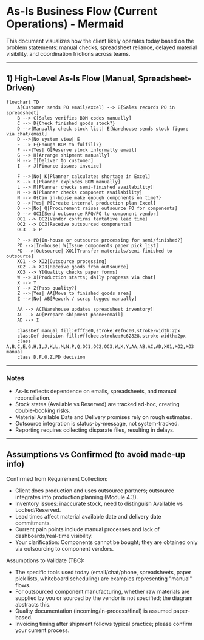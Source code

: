 # As-Is Business Flow (Current Operations) - Mermaid

This document visualizes how the client likely operates today based on the problem statements: manual checks, spreadsheet reliance, delayed material visibility, and coordination frictions across teams.

---

## 1) High-Level As-Is Flow (Manual, Spreadsheet-Driven)

```mermaid
flowchart TD
    A[Customer sends PO email/excel] --> B[Sales records PO in spreadsheet]
    B --> C[Sales verifies BOM codes manually]
    C --> D{Check finished goods stock?}
    D -->|Manually check stock list| E[Warehouse sends stock figure via chat/email]
    D -->|No system view| E
    E --> F{Enough BOM to fulfill?}
    F -->|Yes| G[Reserve stock informally email]
    G --> H[Arrange shipment manually]
    H --> I[Deliver to customer]
    I --> J[Finance issues invoice]
    
    F -->|No| K[Planner calculates shortage in Excel]
    K --> L[Planner explodes BOM manually]
    L --> M[Planner checks semi-finished availability]
    M --> N[Planner checks component availability]
    N --> O{Can in-house make enough components on time?}
    O -->|Yes| P[Create internal production plan Excel]
    O -->|No| Q[Procurement raises outsource PO for components]
    Q --> OC1[Send outsource RFQ/PO to component vendor]
    OC1 --> OC2[Vendor confirms tentative lead time]
    OC2 --> OC3[Receive outsourced components]
    OC3 --> P
    
    P --> PD{In-house or outsource processing for semi/finished?}
    PD -->|In-house| W[Issue components paper pick list]
    PD -->|Outsource| XO1[Transfer materials/semi-finished to outsource]
    XO1 --> XO2[Outsource processing]
    XO2 --> XO3[Receive goods from outsource]
    XO3 --> Y[Quality checks paper forms]
    W --> X[Production starts; daily progress via chat]
    X --> Y
    Y --> Z{Pass quality?}
    Z -->|Yes| AA[Move to finished goods area]
    Z -->|No| AB[Rework / scrap logged manually]
    
    AA --> AC[Warehouse updates spreadsheet inventory]
    AC --> AD[Prepare shipment phone+email]
    AD --> I

    classDef manual fill:#fff3e0,stroke:#ef6c00,stroke-width:2px
    classDef decision fill:#ffebee,stroke:#c62828,stroke-width:2px
    class A,B,C,E,G,H,I,J,K,L,M,N,P,Q,OC1,OC2,OC3,W,X,Y,AA,AB,AC,AD,XO1,XO2,XO3 manual
    class D,F,O,Z,PD decision
```
---

### Notes
- As-Is reflects dependence on emails, spreadsheets, and manual reconciliation.
- Stock states (Available vs Reserved) are tracked ad-hoc, creating double-booking risks.
- Material Available Date and Delivery promises rely on rough estimates.
- Outsource integration is status-by-message, not system-tracked.
- Reporting requires collecting disparate files, resulting in delays.

---

## Assumptions vs Confirmed (to avoid made-up info)

Confirmed from Requirement Collection:
- Client does production and uses outsource partners; outsource integrates into production planning (Module 4.3).
- Inventory issues: inaccurate stock, need to distinguish Available vs Locked/Reserved.
- Lead times affect material available date and delivery date commitments.
- Current pain points include manual processes and lack of dashboards/real-time visibility.
- Your clarification: Components cannot be bought; they are obtained only via outsourcing to component vendors.

Assumptions to Validate (TBC):
- The specific tools used today (email/chat/phone, spreadsheets, paper pick lists, whiteboard scheduling) are examples representing "manual" flows.
- For outsourced component manufacturing, whether raw materials are supplied by you or sourced by the vendor is not specified; the diagram abstracts this.
- Quality documentation (incoming/in-process/final) is assumed paper-based.
- Invoicing timing after shipment follows typical practice; please confirm your current process.
